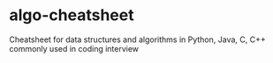 # algo-cheatsheet
Cheatsheet for data structures and algorithms in Python, Java, C, C++ commonly used in coding interview
